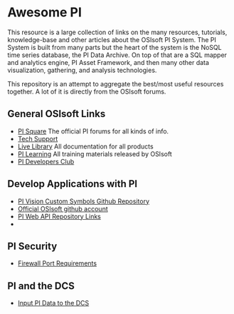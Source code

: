 # Awesome PI 

This resource is a large collection of links on the many resources, tutorials, knowledge-base and other articles about the OSIsoft PI System. The PI System is built from many parts but the heart of the system is the NoSQL time series database, the PI Data Archive. On top of that are a SQL mapper and analytics engine, PI Asset Framework, and then many other data visualization, gathering, and analysis technologies. 

This repository is an attempt to aggregate the best/most useful resources together. A lot of it is directly from the OSIsoft forums. 

## General OSIsoft Links
* [PI Square](https://pisquare.osisoft.com) The official PI forums for all kinds of info.
* [Tech Support](https://techsupport.osisoft.com)
* [Live Library](https://livelibrary.osisoft.com) All documentation for all products
* [PI Learning](https://learning.osisoft.com) All training materials released by OSIsoft
* [PI Developers Club](https://pisquare.osisoft.com/community/developers-club)

## Develop Applications with PI

* [PI Vision Custom Symbols Github Repository](https://github.com/osisoft/PI-Vision-Custom-Symbols)
* [Official OSIsoft github account](https://github.com/osisoft)
* [PI Web API Repository Links](https://pisquare.osisoft.com/community/developers-club/blog/2017/11/01/pi-web-api-client-libraries-already-released)
* 

## PI Security

* [Firewall Port Requirements](https://techsupport.osisoft.com/Troubleshooting/KB/KB01162/)

## PI and the DCS

* [Input PI Data to the DCS](https://pisquare.osisoft.com/message/105028-re-writing-data-back-to-opc-from-pi)

